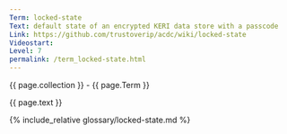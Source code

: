```yaml
---
Term: locked-state
Text: default state of an encrypted KERI data store with a passcode
Link: https://github.com/trustoverip/acdc/wiki/locked-state
Videostart: 
Level: 7
permalink: /term_locked-state.html
---
```


{{ page.collection }} - {{ page.Term }}

   {{ page.text }}

{% include_relative glossary/locked-state.md %}
